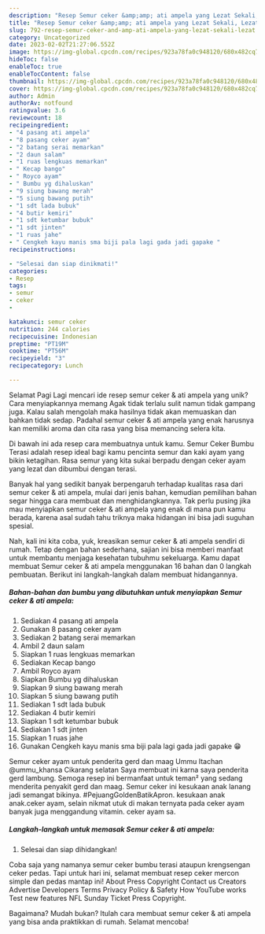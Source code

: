 ```yaml
---
description: "Resep Semur ceker &amp;amp; ati ampela yang Lezat Sekali, Lezat"
title: "Resep Semur ceker &amp;amp; ati ampela yang Lezat Sekali, Lezat"
slug: 792-resep-semur-ceker-and-amp-ati-ampela-yang-lezat-sekali-lezat
category: Uncategorized
date: 2023-02-02T21:27:06.552Z
image: https://img-global.cpcdn.com/recipes/923a78fa0c948120/680x482cq70/semur-ceker-ati-ampela-foto-resep-utama.jpg
hideToc: false
enableToc: true
enableTocContent: false
thumbnail: https://img-global.cpcdn.com/recipes/923a78fa0c948120/680x482cq70/semur-ceker-ati-ampela-foto-resep-utama.jpg
cover: https://img-global.cpcdn.com/recipes/923a78fa0c948120/680x482cq70/semur-ceker-ati-ampela-foto-resep-utama.jpg
author: Admin
authorAv: notfound
ratingvalue: 3.6
reviewcount: 18
recipeingredient:
- "4 pasang ati ampela"
- "8 pasang ceker ayam"
- "2 batang serai memarkan"
- "2 daun salam"
- "1 ruas lengkuas memarkan"
- " Kecap bango"
- " Royco ayam"
- " Bumbu yg dihaluskan"
- "9 siung bawang merah"
- "5 siung bawang putih"
- "1 sdt lada bubuk"
- "4 butir kemiri"
- "1 sdt ketumbar bubuk"
- "1 sdt jinten"
- "1 ruas jahe"
- " Cengkeh kayu manis sma biji pala lagi gada jadi gapake "
recipeinstructions:

- "Selesai dan siap dinikmati!"
categories:
- Resep
tags:
- semur
- ceker
- 

katakunci: semur ceker  
nutrition: 244 calories
recipecuisine: Indonesian
preptime: "PT19M"
cooktime: "PT56M"
recipeyield: "3"
recipecategory: Lunch

---
```



Selamat Pagi Lagi mencari ide resep semur ceker &amp; ati ampela yang unik? Cara menyiapkannya memang Agak tidak terlalu sulit namun tidak gampang juga. Kalau salah mengolah maka hasilnya tidak akan memuaskan dan bahkan tidak sedap. Padahal semur ceker &amp; ati ampela yang enak harusnya kan memiliki aroma dan cita rasa yang bisa memancing selera kita.


Di bawah ini ada resep cara membuatnya untuk kamu. Semur Ceker Bumbu Terasi adalah resep ideal bagi kamu pencinta semur dan kaki ayam yang bikin ketagihan. Rasa semur yang kita sukai berpadu dengan ceker ayam yang lezat dan dibumbui dengan terasi.

Banyak hal yang sedikit banyak berpengaruh terhadap kualitas rasa dari semur ceker &amp; ati ampela, mulai dari jenis bahan, kemudian pemilihan bahan segar hingga cara membuat dan menghidangkannya. Tak perlu pusing jika mau menyiapkan semur ceker &amp; ati ampela yang enak di mana pun kamu berada, karena asal sudah tahu triknya maka hidangan ini bisa jadi suguhan spesial.


Nah, kali ini kita coba, yuk, kreasikan semur ceker &amp; ati ampela sendiri di rumah. Tetap dengan bahan sederhana, sajian ini bisa memberi manfaat untuk membantu menjaga kesehatan tubuhmu sekeluarga. Kamu dapat membuat Semur ceker &amp; ati ampela menggunakan 16 bahan dan 0 langkah pembuatan. Berikut ini langkah-langkah dalam membuat hidangannya.

<!--inarticleads1-->

##### Bahan-bahan dan bumbu yang dibutuhkan untuk menyiapkan Semur ceker &amp; ati ampela:

1. Sediakan 4 pasang ati ampela
1. Gunakan 8 pasang ceker ayam
1. Sediakan 2 batang serai memarkan
1. Ambil 2 daun salam
1. Siapkan 1 ruas lengkuas memarkan
1. Sediakan  Kecap bango
1. Ambil  Royco ayam
1. Siapkan  Bumbu yg dihaluskan
1. Siapkan 9 siung bawang merah
1. Siapkan 5 siung bawang putih
1. Sediakan 1 sdt lada bubuk
1. Sediakan 4 butir kemiri
1. Siapkan 1 sdt ketumbar bubuk
1. Sediakan 1 sdt jinten
1. Siapkan 1 ruas jahe
1. Gunakan  Cengkeh kayu manis sma biji pala lagi gada jadi gapake 😁


Semur ceker ayam untuk penderita gerd dan maag Ummu Itachan @ummu_khansa Cikarang selatan Saya membuat ini karna saya penderita gerd lambung. Semoga resep ini bermanfaat untuk teman² yang sedang menderita penyakit gerd dan maag. Semur ceker ini kesukaan anak lanang jadi semangat bikinya. #PejuangGoldenBatikApron. kesukaan anak anak.ceker ayam, selain nikmat utuk di makan ternyata pada ceker ayam banyak juga menggandung vitamin. ceker ayam sa. 

<!--inarticleads2-->

##### Langkah-langkah untuk memasak Semur ceker &amp; ati ampela:


1. Selesai dan siap dihidangkan!

Coba saja yang namanya semur ceker bumbu terasi ataupun krengsengan ceker pedas. Tapi untuk hari ini, selamat membuat resep ceker mercon simple dan pedas mantap ini! About Press Copyright Contact us Creators Advertise Developers Terms Privacy Policy &amp; Safety How YouTube works Test new features NFL Sunday Ticket Press Copyright. 

Bagaimana? Mudah bukan? Itulah cara membuat semur ceker &amp; ati ampela yang bisa anda praktikkan di rumah. Selamat mencoba!
